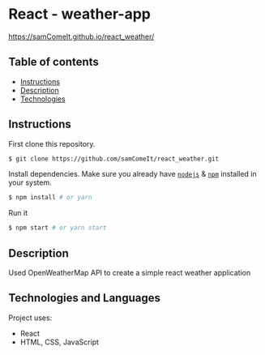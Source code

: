 # React - weather-app

https://samComeIt.github.io/react_weather/

## Table of contents
* [Instructions](#Instructions)
* [Description](#Description)
* [Technologies](#Technologies)


## Instructions

First clone this repository.
```bash
$ git clone https://github.com/samComeIt/react_weather.git
```

Install dependencies. Make sure you already have [`nodejs`](https://nodejs.org/en/) & [`npm`](https://www.npmjs.com/) installed in your system.
```bash
$ npm install # or yarn
```

Run it
```bash
$ npm start # or yarn start
```

## Description
Used OpenWeatherMap API to create a simple react weather application
 
## Technologies and Languages
Project uses:
* React
* HTML, CSS, JavaScript
